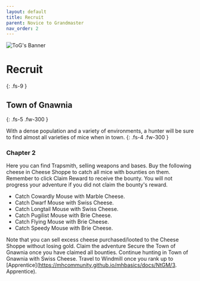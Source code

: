 ```yaml
---
layout: default
title: Recruit
parent: Novice to Grandmaster
nav_order: 2
---
```


 <img src="https://www.mousehuntgame.com/images/environments/4f61abe7975e99a3c780c5fd895dc07c_v2.jpg" alt="ToG's Banner"> 

# Recruit
{: .fs-9 }

## Town of Gnawnia
{: .fs-5 .fw-300 }

With a dense population and a variety of environments, a hunter will be sure to find almost all varieties of mice when in town.
{: .fs-4 .fw-300 }

### Chapter 2

Here you can find Trapsmith, selling weapons and bases.
Buy the following cheese in Cheese Shoppe to catch all mice with bounties on them.
Remember to click Claim Reward to receive the bounty. You will not progress your adventure if you did not claim the bounty's reward.

<ul>
<li>Catch Cowardly Mouse with Marble Cheese.</li>
<li>Catch Dwarf Mouse with Swiss Cheese.</li>
<li>Catch Longtail Mouse with Swiss Cheese.</li>
<li>Catch Pugilist Mouse with Brie Cheese.</li>
<li>Catch Flying Mouse with Brie Cheese.</li>
<li>Catch Speedy Mouse with Brie Cheese.</li>
</ul>

Note that you can sell excess cheese purchased/looted to the Cheese Shoppe without losing gold.
Claim the adventure Secure the Town of Gnawnia once you have claimed all bounties.
Continue hunting in Town of Gnawnia with Swiss Cheese.
Travel to Windmill once you rank up to [Apprentice](https://mhcommunity.github.io/mhbasics/docs/NtGM/3. Apprentice).